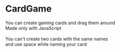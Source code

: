 # CardGame
You can create gaming cards and drag them around\
Made only with JavaScript\
\
You can't create two cards with the same names\
and use space while naming your card
